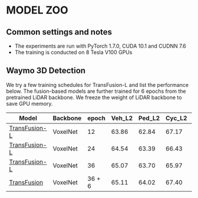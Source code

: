 # MODEL ZOO

## Common settings and notes

- The experiments are run with PyTorch 1.7.0, CUDA 10.1 and CUDNN 7.6
- The training is conducted on 8 Tesla V100 GPUs

## Waymo 3D Detection

We try a few training schedules for TransFusion-L and list the performance below. The fusion-based models are further trained for 6 epochs from the pretrained LiDAR backbone. We freeze the weight of LiDAR backbone to save GPU memory.

| Model   | Backbone | epoch | Veh_L2 | Ped_L2 | Cyc_L2  | MAPH   |
|---------|--------|--------|---------|---------|---------|---------|
| [TransFusion-L](configs/transfusion_waymo_voxel_L.py) | VoxelNet | 12 | 63.86 | 62.84 | 67.17 | 64.63
| [TransFusion-L](configs/transfusion_waymo_voxel_L.py) | VoxelNet | 24 | 64.54 | 63.39 | 66.43 | 64.78
| [TransFusion-L](configs/transfusion_waymo_voxel_L.py) | VoxelNet | 36 | 65.07 | 63.70 | 65.97 | 64.91
| [TransFusion](configs/transfusion_waymo_voxel_LC.py) | VoxelNet | 36 + 6| 65.11 | 64.02 | 67.40 | 65.51


